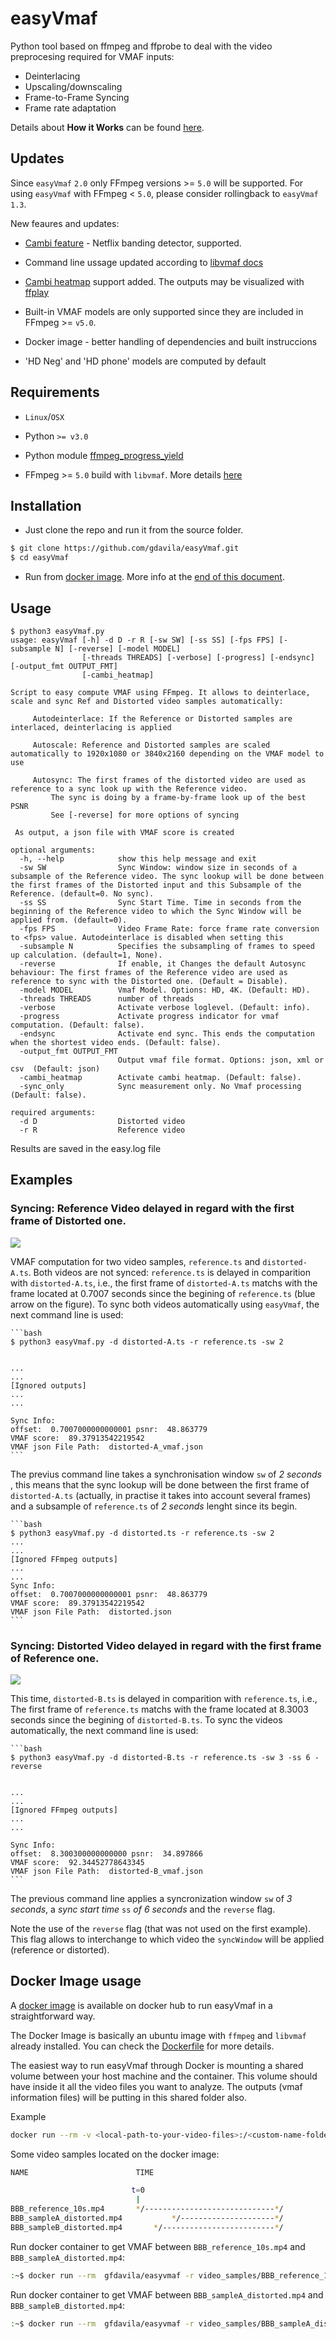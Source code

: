 # easyVmaf

Python tool based on ffmpeg and ffprobe to deal with the video preprocesing required for VMAF inputs:
* Deinterlacing
* Upscaling/downscaling
* Frame-to-Frame Syncing
* Frame rate adaptation

Details about **How it Works** can be found [here](https://ottverse.com/vmaf-easyvmaf/).

## Updates

Since `easyVmaf` `2.0` only FFmpeg versions >= `5.0` will be supported. For using `easyVmaf` with FFmpeg < `5.0`, please consider rollingback to `easyVmaf` `1.3`.

New feaures and updates:

* [Cambi feature](https://github.com/Netflix/vmaf/blob/master/resource/doc/cambi.md#options) - Netflix banding detector, supported. 

* Command line ussage updated according to [libvmaf docs](https://ffmpeg.org/ffmpeg-filters.html#libvmaf)

* [Cambi heatmap](https://github.com/Netflix/vmaf/issues/936) support added.  The outputs may be visualized with [ffplay](https://github.com/Netflix/vmaf/issues/1016#issuecomment-1099591977)

* Built-in VMAF models are only supported since they are included in FFmpeg  >= `v5.0`. 

* Docker image - better handling of dependencies and built instruccions

* 'HD Neg' and 'HD phone' models are computed by default 

## Requirements

* `Linux`/`OSX`

* Python `>= v3.0`

* Python module [ffmpeg_progress_yield](https://github.com/slhck/ffmpeg-progress-yield)

* FFmpeg >= `5.0` build with `libvmaf`. More details [here](http://underpop.online.fr/f/ffmpeg/help/libvmaf.htm.gz)

## Installation

* Just clone the repo and run it from the source folder.

```bash
$ git clone https://github.com/gdavila/easyVmaf.git
$ cd easyVmaf
```

* Run from [docker image](https://hub.docker.com/repository/docker/gfdavila/easyvmaf). More info at the [end of this document](#Docker-Image-usage).

## Usage

```console
$ python3 easyVmaf.py
usage: easyVmaf [-h] -d D -r R [-sw SW] [-ss SS] [-fps FPS] [-subsample N] [-reverse] [-model MODEL]
                [-threads THREADS] [-verbose] [-progress] [-endsync] [-output_fmt OUTPUT_FMT]
                [-cambi_heatmap]

Script to easy compute VMAF using FFmpeg. It allows to deinterlace, scale and sync Ref and Distorted video samples automatically:                         

 	 Autodeinterlace: If the Reference or Distorted samples are interlaced, deinterlacing is applied                        

 	 Autoscale: Reference and Distorted samples are scaled automatically to 1920x1080 or 3840x2160 depending on the VMAF model to use                        

 	 Autosync: The first frames of the distorted video are used as reference to a sync look up with the Reference video.                         
 	 	 The sync is doing by a frame-by-frame look up of the best PSNR                        
 	 	 See [-reverse] for more options of syncing                        

 As output, a json file with VMAF score is created

optional arguments:
  -h, --help            show this help message and exit
  -sw SW                Sync Window: window size in seconds of a subsample of the Reference video. The sync lookup will be done between the first frames of the Distorted input and this Subsample of the Reference. (default=0. No sync).
  -ss SS                Sync Start Time. Time in seconds from the beginning of the Reference video to which the Sync Window will be applied from. (default=0).
  -fps FPS              Video Frame Rate: force frame rate conversion to <fps> value. Autodeinterlace is disabled when setting this
  -subsample N          Specifies the subsampling of frames to speed up calculation. (default=1, None).
  -reverse              If enable, it Changes the default Autosync behaviour: The first frames of the Reference video are used as reference to sync with the Distorted one. (Default = Disable).
  -model MODEL          Vmaf Model. Options: HD, 4K. (Default: HD).
  -threads THREADS      number of threads
  -verbose              Activate verbose loglevel. (Default: info).
  -progress             Activate progress indicator for vmaf computation. (Default: false).
  -endsync              Activate end sync. This ends the computation when the shortest video ends. (Default: false).
  -output_fmt OUTPUT_FMT
                        Output vmaf file format. Options: json, xml or csv  (Default: json)
  -cambi_heatmap        Activate cambi heatmap. (Default: false).
  -sync_only            Sync measurement only. No Vmaf processing (Default: false).

required arguments:
  -d D                  Distorted video
  -r R                  Reference video 
```

Results are saved in the easy.log file

## Examples

### Syncing: Reference Video delayed in regard with the first frame of Distorted one.

![](readme/easyVmaf1.svg)

VMAF computation for two video samples, `reference.ts` and `distorted-A.ts`. Both videos are not synced: `reference.ts` is delayed in comparition with `distorted-A.ts`, i.e.,  the first frame of `distorted-A.ts` matchs with the frame located at 0.7007 seconds since the begining of `reference.ts` (blue arrow on the figure). To sync both videos automatically using `easyVmaf`, the next command line is used:

    ```bash
    $ python3 easyVmaf.py -d distorted-A.ts -r reference.ts -sw 2


    ...
    ...
    [Ignored outputs]
    ...
    ...

    Sync Info:
    offset:  0.7007000000000001 psnr:  48.863779
    VMAF score:  89.37913542219542
    VMAF json File Path:  distorted-A_vmaf.json
    ```

The previus command line takes a synchronisation window `sw` of *2 seconds* , this means that the sync lookup will be done between the first frame of `distorted-A.ts` (actually, in practise it takes into account several frames) and a subsample of `reference.ts` of *2 seconds* lenght since its begin.

    ```bash
    $ python3 easyVmaf.py -d distorted.ts -r reference.ts -sw 2
    ...
    ...
    [Ignored FFmpeg outputs]
    ...
    ...
    Sync Info:
    offset:  0.7007000000000001 psnr:  48.863779
    VMAF score:  89.37913542219542
    VMAF json File Path:  distorted.json
    ```

### Syncing: Distorted Video delayed in regard with the first frame of Reference one.
![](readme/easyVmaf2.svg)

This time,  `distorted-B.ts` is delayed in comparition with `reference.ts`, i.e.,  The first frame of `reference.ts` matchs with the frame located at 8.3003 seconds since the begining of `distorted-B.ts`. To sync the videos automatically, the next command line is used:

    ```bash
    $ python3 easyVmaf.py -d distorted-B.ts -r reference.ts -sw 3 -ss 6 -reverse


    ...
    ...
    [Ignored FFmpeg outputs]
    ...
    ...

    Sync Info:
    offset:  8.300300000000000 psnr:  34.897866
    VMAF score:  92.34452778643345
    VMAF json File Path:  distorted-B_vmaf.json
    ```

 The previous command line applies a syncronization window `sw` of *3 seconds*,  a *sync start time* `ss` *of 6 seconds* and the `reverse` flag.  
 
Note the use of the  `reverse`  flag (that was not used on the first example). This flag allows to interchange to which video the `syncWindow` will be applied (reference or distorted).



## Docker Image usage

A [docker image](https://hub.docker.com/repository/docker/gfdavila/easyvmaf) is available on docker hub to run easyVmaf in a straightforward way.

The Docker Image is basically an ubuntu image with `ffmpeg` and `libvmaf` already installed. You can check the [Dockerfile](https://hub.docker.com/r/gfdavila/easyvmaf/dockerfile) for more details.

The easiest way to run easyVmaf through Docker is mounting a shared volume between your host machine and the container. This volume should have inside it all the video files you want to analyze. The outputs (vmaf information files) will be putting in this shared folder also.

Example

```bash
docker run --rm -v <local-path-to-your-video-files>:/<custom-name-folder> gfdavila/easyvmaf -r /<custom-name-folder>/video-1.mp4 -d /<custom-name-folder>/video-2.mp4
```

Some video samples located on the docker image:

```bash
NAME                        TIME

                           t=0
                            |
BBB_reference_10s.mp4       */-----------------------------*/
BBB_sampleA_distorted.mp4           */---------------------*/
BBB_sampleB_distorted.mp4       */-------------------------*/

```

Run docker container to get VMAF between `BBB_reference_10s.mp4` and `BBB_sampleA_distorted.mp4`:

```bash
:~$ docker run --rm  gfdavila/easyvmaf -r video_samples/BBB_reference_10s.mp4 -d video_samples/BBB_sampleA_distorted.mp4 -sw 1 -ss 1
```

Run docker container to get VMAF between `BBB_sampleA_distorted.mp4` and `BBB_sampleB_distorted.mp4`:

```bash
:~$ docker run --rm  gfdavila/easyvmaf -r video_samples/BBB_sampleA_distorted.mp4 -d video_samples/BBB_sampleB_distorted.mp4 -sw 2 -ss 0 -reverse
```
